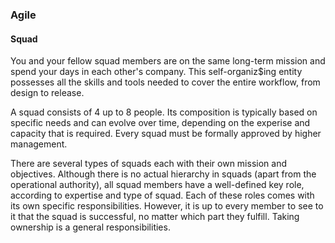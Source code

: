 ### Agile

#### Squad

You and your fellow squad members are on the same long-term mission and spend your days in each other's company. This self-organiz$ing entity possesses all the skills and tools needed to cover the entire workflow, from design to release.

A squad consists of 4 up to 8 people. Its composition is typically based on specific needs and can evolve over time, depending on the experise and capacity that is required. Every squad must be formally approved by higher management.

There are several types of squads each with their own mission and objectives. Although there is no actual hierarchy in squads (apart from the operational authority), all squad members have a well-defined key role, according to expertise and type of squad. Each of these roles comes with its own specific responsibilities. However, it is up to every member to see to it that the squad is successful, no matter which part they fulfill. Taking ownership is a general responsibilities.